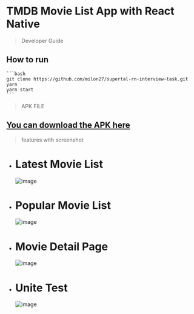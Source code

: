 # TMDB Movie List App with React Native

> Developer Guide

## How to run

    ```bash
    git clone https://github.com/milon27/supertal-rn-interview-task.git
    yarn
    yarn start
    ```

> APK FILE

## [You can download the APK here](https://github.com/milon27/supertal-rn-interview-task/raw/master/tmdb.apk)

> features with screenshot

-   # Latest Movie List

    ![image](screenshot/latest.png)

-   # Popular Movie List

    ![image](screenshot/popular.png)

-   # Movie Detail Page

    ![image](screenshot/details.png)

-   # Unite Test

    ![image](screenshot/test.png)
